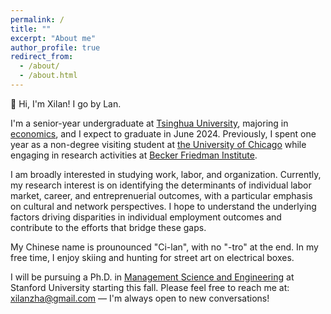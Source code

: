 ```yaml
---
permalink: /
title: ""
excerpt: "About me"
author_profile: true
redirect_from: 
  - /about/
  - /about.html
---
```


👋 Hi, I'm Xilan! I go by Lan.

I'm a senior-year undergraduate at [Tsinghua University](https://www.tsinghua.edu.cn/en/), majoring in [economics](https://ug.sem.tsinghua.edu.cn/en/), and I expect to graduate in June 2024. Previously, I spent one year as a non-degree visiting student at [the University of Chicago](https://www.uchicago.edu/en) while engaging in research activities at [Becker Friedman Institute](https://bfi.uchicago.edu/).

I am broadly interested in studying work, labor, and organization. Currently, my research interest is on identifying the determinants of individual labor market, career, and entreprenuerial outcomes, with a particular emphasis on cultural and network perspectives. I hope to understand the underlying factors driving disparities in individual employment outcomes and contribute to the efforts that bridge these gaps.

My Chinese name is prounounced "Ci-lan", with no "-tro" at the end. In my free time, I enjoy skiing and hunting for street art on electrical boxes.

I will be pursuing a Ph.D. in [Management Science and Engineering](https://msande.stanford.edu/research-impact/research-areas#ote) at Stanford University starting this fall. Please feel free to reach me at: [xilanzha@gmail.com](mailto:xilanzha@gmail.com) — I'm always open to new conversations!
